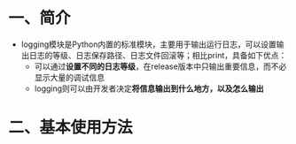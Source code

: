 # 一、简介

- logging模块是Python内置的标准模块，主要用于输出运行日志，可以设置输出日志的等级、日志保存路径、日志文件回滚等；相比print，具备如下优点：
  - 可以通过**设置不同的日志等级**，在release版本中只输出重要信息，而不必显示大量的调试信息
  - logging则可以由开发者决定**将信息输出到什么地方，以及怎么输出**

# 二、基本使用方法

